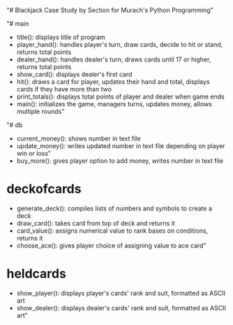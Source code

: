 "# Blackjack Case Study by Section for Murach's Python Programming" 

"# main
- title(): displays title of program
- player_hand(): handles player's turn, draw cards, decide to hit or stand, returns total points
- dealer_hand(): handles dealer's turn, draws cards until 17 or higher, returns total points
- show_card(): displays dealer's first card
- hit(): draws a card for player, updates their hand and total, displays cards if they have more than two
- print_totals(): displays total points of player and dealer when game ends
- main(): initializes the game, managers turns, updates money, allows multiple rounds"

"# db
- current_money(): shows number in text file
- update_money(): writes updated number in text file depending on player win or loss"
- buy_more(): gives player option to add money, writes number in text file

# deckofcards
- generate_deck(): compiles lists of numbers and symbols to create a deck
- draw_card(): takes card from top of deck and returns it
- card_value(): assigns numerical value to rank bases on conditions, returns it
- choose_ace(): gives player choice of assigning value to ace card"

# heldcards
- show_player(): displays player's cards' rank and suit, formatted as ASCII art 
- show_dealer(): displays dealer's cards' rank and suit, formatted as ASCII art"




